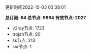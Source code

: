 更新时间2022-10-03 03:38:01

**总订阅: 64**
**总节点: 9694**
**有效节点: 2027**
- v2ray节点: 1723
- trojan节点: 90
- ss节点: 213
- ssr节点: 1
